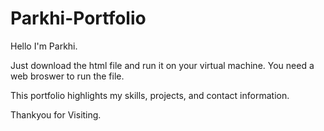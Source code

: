 # Parkhi-Portfolio

Hello I'm Parkhi.

Just download the html file and run it on your virtual machine. You need a web broswer to run the file.

This portfolio highlights my skills, projects, and contact information.

Thankyou for Visiting.
